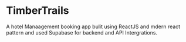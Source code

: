 # TimberTrails
A hotel Manaagement booking app bulit using ReactJS and mdern react pattern and used Supabase for backend and API Intergrations.
